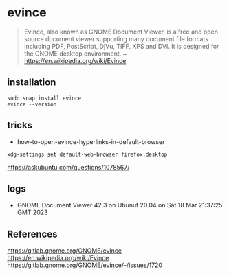 # evince
> Evince, also known as GNOME Document Viewer, is a free and open source document viewer supporting many document file formats including PDF, PostScript, DjVu, TIFF, XPS and DVI. It is designed for the GNOME desktop environment. ~ https://en.wikipedia.org/wiki/Evince

## installation
```
sudo snap install evince
evince --version
```

## tricks
* how-to-open-evince-hyperlinks-in-default-browser
```
xdg-settings set default-web-browser firefox.desktop
```
https://askubuntu.com/questions/1078567/

## logs
* GNOME Document Viewer 42.3 on Ubunut 20.04 on Sat 18 Mar 21:37:25 GMT 2023

## References
https://gitlab.gnome.org/GNOME/evince   
https://en.wikipedia.org/wiki/Evince   
https://gitlab.gnome.org/GNOME/evince/-/issues/1720   

